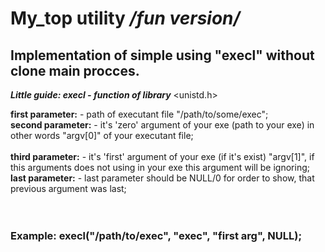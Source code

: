My_top utility */fun version/*
===

 Implementation of simple using "execl" without clone main procces.
   -------------------------
   

___Little guide: execl - function of library___  <unistd.h> <br>

 
 **first parameter:** - path of executant file "/path/to/some/exec"; <br>
**second parameter:** - it's 'zero' argument of your exe (path to your exe)
             	         in other words "argv[0]" of your executant file;<br>		
 **third parameter:** - it's 'first' argument of your exe (if it's exist)
		        "argv[1]", if this arguments does not using in your exe
	      	              this argument will be ignoring;
 **last parameter:** - last parameter should be NULL/0 for order to show, that
                   	 	previous argument was last;<br>
<br>
<br>

<h3>Example:   execl("/path/to/exec", "exec", "first arg", NULL);<h3/>




